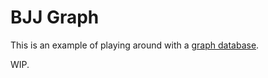 # BJJ Graph

This is an example of playing around with a [graph database](https://en.wikipedia.org/wiki/Graph_database).

WIP.
